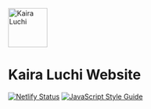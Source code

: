<a href="http://www.kairaluchi.com" target="_blank">
    <img alt="Kaira Luchi" src="file://src/images/small-logo.png" width="80"/>
</a>


Kaira Luchi Website
===================


[![Netlify Status](https://api.netlify.com/api/v1/badges/019b222d-d62c-46bf-8376-048bf58e4de6/deploy-status)](https://app.netlify.com/sites/musing-dubinsky-d9b636/deploys)
[![JavaScript Style Guide](https://img.shields.io/badge/code_style-standard-brightgreen.svg)](https://standardjs.com)
